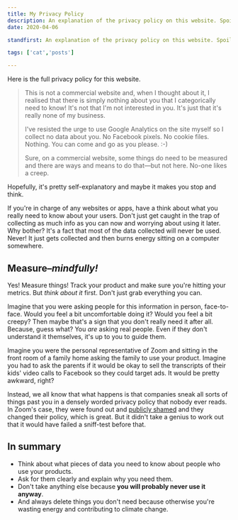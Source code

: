 ```yaml
---
title: My Privacy Policy
description: An explanation of the privacy policy on this website. Spoiler alert—it's very short.
date: 2020-04-06

standfirst: An explanation of the privacy policy on this website. Spoiler alert—it's very short.

tags: ['cat','posts']

---
```


Here is the full privacy policy for this website.

> This is not a commercial website and, when I thought about it, I realised that there is simply nothing about you that I categorically need to know! It's not that I'm not interested in you. It's just that it's really none of my business.
> 
> I've resisted the urge to use Google Analytics on the site myself so I collect no data about you. No Facebook pixels. No cookie files. Nothing. You can come and go as you please. :-)
> 
> Sure, on a commercial website, some things do need to be measured and there are ways and means to do that—but not here. No-one likes a creep.

Hopefully, it's pretty self-explanatory and maybe it makes you stop and think.

If you're in charge of any websites or apps, have a think about what you really need to know about your users. Don't just get caught in the trap of collecting as much info as you can now and worrying about using it later. Why bother? It's a fact that most of the data collected will never be used. Never! It just gets collected and then burns energy sitting on a computer somewhere.

## Measure–_mindfully!_
Yes! Measure things! Track your product and make sure you're hitting your metrics. But _think about it_ first. Don't just grab everything you can.

Imagine that you were asking people for this information in person, face-to-face. Would you feel a bit uncomfortable doing it? Would you feel a bit creepy? Then maybe that's a sign that you don't really need it after all. Because, guess what? You _are_ asking real people. Even if they don't understand it themselves, it's up to you to guide them.

Imagine you were the personal representative of Zoom and sitting in the front room of a family home asking the family to use your product. Imagine you had to ask the parents if it would be okay to sell the transcripts of their kids' video calls to Facebook so they could target ads. It would be pretty awkward, right? 

Instead, we all know that what happens is that companies sneak all sorts of things past you in a densely worded privacy policy that nobody ever reads. In Zoom's case, they were found out and [publicly shamed](https://www.independent.co.uk/life-style/gadgets-and-tech/news/zoom-privacy-data-facebook-video-chat-app-lawsuit-a9438376.html) and they changed their policy, which is great. But it didn't take a genius to work out that it would have failed a sniff-test before that.

## In summary

- Think about what pieces of data you need to know about people who use your products.
- Ask for them clearly and explain why you need them.
- Don't take anything else because **you will probably never use it anyway**.
- And always delete things you don't need because otherwise you're wasting energy and contributing to climate change.
